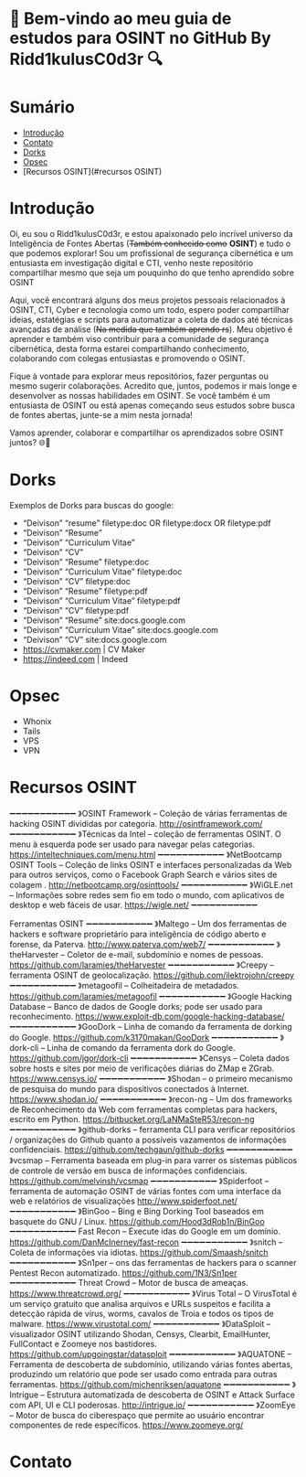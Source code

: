 #  🧠 Bem-vindo ao meu guia de estudos para OSINT no GitHub By Ridd1kulusC0d3r 🔍


# Sumário
* [Introdução](#introdução)
* [Contato](#contato)
* [Dorks](#dorks)
* [Opsec](#opsec)
* [Recursos OSINT](#recursos OSINT)
# Introdução 

Oi, eu sou o Ridd1kulusC0d3r, e estou apaixonado pelo incrível universo da Inteligência de Fontes Abertas (~~Também conhecido como~~ __OSINT__) e tudo o que podemos explorar! Sou um profissional de segurança cibernética e um entusiasta em investigação digital e CTI, venho neste repositório compartilhar mesmo que seja um pouquinho do que tenho aprendido sobre OSINT

Aqui, você encontrará alguns dos meus projetos pessoais relacionados à OSINT, CTI, Cyber e tecnologia como um todo, espero poder compartilhar ideias, estatégias e scripts para automatizar a coleta de dados até técnicas avançadas de análise (~~Na medida que também aprendo rs~~). Meu objetivo é aprender e também viso contribuir para a comunidade de segurança cibernética, desta forma estarei compartilhando conhecimento, colaborando com colegas entusiastas e promovendo o OSINT.

Fique à vontade para explorar meus repositórios, fazer perguntas ou mesmo sugerir colaborações. Acredito que, juntos, podemos ir mais longe e desenvolver as nossas habilidades em OSINT. Se você também é um entusiasta de OSINT ou está apenas começando seus estudos sobre busca de fontes abertas, junte-se a mim nesta jornada!

Vamos aprender, colaborar e compartilhar os aprendizados sobre OSINT juntos? 🌐🧐

# Dorks
Exemplos de Dorks para buscas do google: 
- “Deivison” “resume” filetype:doc OR filetype:docx OR filetype:pdf
- “Deivison” “Resume”
- “Deivison” “Curriculum Vitae”
- “Deivison” “CV”
- “Deivison” “Resume” filetype:doc
- “Deivison” “Curriculum Vitae” filetype:doc
- “Deivison” “CV” filetype:doc
- “Deivison” “Resume” filetype:pdf
- “Deivison” “Curriculum Vitae” filetype:pdf
- “Deivison” “CV” filetype:pdf
- “Deivison” “Resume” site:docs.google.com
- “Deivison” “Curriculum Vitae” site:docs.google.com
- “Deivison” “CV” site:docs.google.com 
- https://cvmaker.com | CV Maker 
- https://indeed.com | Indeed

# Opsec 
- Whonix
- Tails
- VPS
- VPN
  
# Recursos OSINT
➖➖➖➖➖➖➖➖➖➖➖
》OSINT Framework  – Coleção de várias ferramentas de hacking OSINT divididas por categoria.
http://osintframework.com/
➖➖➖➖➖➖➖➖➖➖➖
》Técnicas da Intel  – coleção de ferramentas OSINT. O menu à esquerda pode ser usado para navegar pelas categorias.
https://inteltechniques.com/menu.html
➖➖➖➖➖➖➖➖➖➖➖
》NetBootcamp OSINT Tools  – Coleção de links OSINT e interfaces personalizadas da Web para outros serviços, como o  Facebook Graph Search  e  vários sites de colagem .
http://netbootcamp.org/osinttools/
➖➖➖➖➖➖➖➖➖➖➖
》WiGLE.net  – Informações sobre redes sem fio em todo o mundo, com aplicativos de desktop e web fáceis de usar.
https://wigle.net/
➖➖➖➖➖➖➖➖➖➖➖

Ferramentas OSINT
➖➖➖➖➖➖➖➖➖➖➖
》Maltego – Um dos ferramentas de hackers e software proprietário para inteligência de código aberto e forense, da Paterva.
http://www.paterva.com/web7/
➖➖➖➖➖➖➖➖➖➖➖
》theHarvester  – Coletor de e-mail, subdomínio e nomes de pessoas.
https://github.com/laramies/theHarvester
➖➖➖➖➖➖➖➖➖➖➖
》Creepy  – ferramenta OSINT de geolocalização.
https://github.com/ilektrojohn/creepy
➖➖➖➖➖➖➖➖➖➖➖
》metagoofil  – Colheitadeira de metadados.
https://github.com/laramies/metagoofil
➖➖➖➖➖➖➖➖➖➖➖
》Google Hacking Database  – Banco de dados de Google dorks; pode ser usado para reconhecimento.
https://www.exploit-db.com/google-hacking-database/
➖➖➖➖➖➖➖➖➖➖➖
》GooDork  – Linha de comando da ferramenta de dorking do Google.
https://github.com/k3170makan/GooDork
➖➖➖➖➖➖➖➖➖➖➖
》dork-cli  – Linha de comando da ferramenta dork do Google.
https://github.com/jgor/dork-cli
➖➖➖➖➖➖➖➖➖➖➖
》Censys  – Coleta dados sobre hosts e sites por meio de verificações diárias do ZMap e ZGrab.
https://www.censys.io/
➖➖➖➖➖➖➖➖➖➖➖
》Shodan  – o primeiro mecanismo de pesquisa do mundo para dispositivos conectados à Internet.
https://www.shodan.io/
➖➖➖➖➖➖➖➖➖➖➖
》recon-ng – Um dos frameworks de Reconhecimento da Web com ferramentas completas para hackers, escrito em Python.
https://bitbucket.org/LaNMaSteR53/recon-ng
➖➖➖➖➖➖➖➖➖➖➖
》github-dorks  – ferramenta CLI para verificar repositórios / organizações do Github quanto a possíveis vazamentos de informações confidenciais.
https://github.com/techgaun/github-dorks
➖➖➖➖➖➖➖➖➖➖➖
》vcsmap  – Ferramenta baseada em plug-in para varrer os sistemas públicos de controle de versão em busca de informações confidenciais.
https://github.com/melvinsh/vcsmap
➖➖➖➖➖➖➖➖➖➖➖
》Spiderfoot  – ferramenta de automação OSINT de várias fontes com uma interface da web e relatórios de visualizações
http://www.spiderfoot.net/
➖➖➖➖➖➖➖➖➖➖➖
》BinGoo  – Bing e Bing Dorking Tool baseados em basquete do GNU / Linux.
https://github.com/Hood3dRob1n/BinGoo
➖➖➖➖➖➖➖➖➖➖➖
Fast Recon  – Execute idas do Google em um domínio.
https://github.com/DanMcInerney/fast-recon
➖➖➖➖➖➖➖➖➖➖➖
》snitch  – Coleta de informações via idiotas.
https://github.com/Smaash/snitch
➖➖➖➖➖➖➖➖➖➖➖
》Sn1per – ons das ferramentas de hackers para o scanner Pentest Recon automatizado.
https://github.com/1N3/Sn1per
➖➖➖➖➖➖➖➖➖➖➖
Threat Crowd  – Motor de busca de ameaças.
https://www.threatcrowd.org/
➖➖➖➖➖➖➖➖➖➖➖
》Virus Total  – O VirusTotal é um serviço gratuito que analisa arquivos e URLs suspeitos e facilita a detecção rápida de vírus, worms, cavalos de Troia e todos os tipos de malware.
https://www.virustotal.com/
➖➖➖➖➖➖➖➖➖➖➖
》DataSploit  – visualizador OSINT utilizando Shodan, Censys, Clearbit, EmailHunter, FullContact e Zoomeye nos bastidores.
https://github.com/upgoingstar/datasploit
➖➖➖➖➖➖➖➖➖➖➖
》AQUATONE  – Ferramenta de descoberta de subdomínio, utilizando várias fontes abertas, produzindo um relatório que pode ser usado como entrada para outras ferramentas.
https://github.com/michenriksen/aquatone
➖➖➖➖➖➖➖➖➖➖➖
》Intrigue  – Estrutura automatizada de descoberta de OSINT e Attack Surface com API, UI e CLI poderosas.
http://intrigue.io/
➖➖➖➖➖➖➖➖➖➖➖
》ZoomEye  – Motor de busca do ciberespaço que permite ao usuário encontrar componentes de rede específicos.
https://www.zoomeye.org/
# Contato

